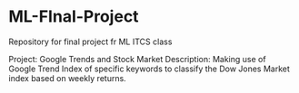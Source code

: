 # ML-FInal-Project
Repository for final project fr ML ITCS class 

Project: Google Trends and Stock Market
Description:
Making use of Google Trend Index of specific keywords to classify the Dow Jones Market index based on weekly returns. 
